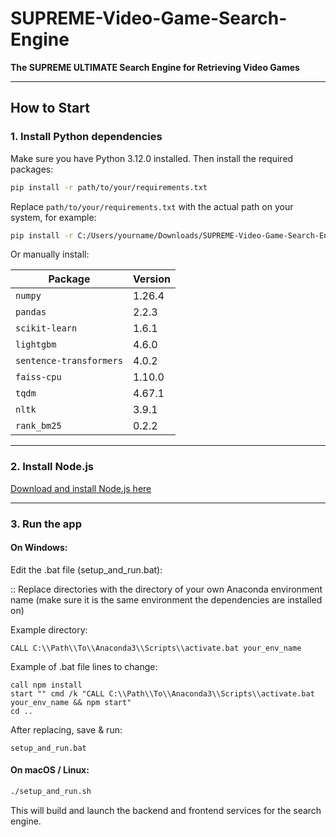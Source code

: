 # SUPREME-Video-Game-Search-Engine  
**The SUPREME ULTIMATE Search Engine for Retrieving Video Games**

---

## How to Start

### 1. Install Python dependencies  
Make sure you have Python 3.12.0 installed. Then install the required packages:

```bash
pip install -r path/to/your/requirements.txt
```

Replace `path/to/your/requirements.txt` with the actual path on your system, for example:

```bash
pip install -r C:/Users/yourname/Downloads/SUPREME-Video-Game-Search-Engine/requirements.txt
```

Or manually install:

| Package         | Version    |
|----------------|------------|
| `numpy`        | 1.26.4     |
| `pandas`       | 2.2.3      |
| `scikit-learn` | 1.6.1      |
| `lightgbm`     | 4.6.0      |
| `sentence-transformers` | 4.0.2 |
| `faiss-cpu`    | 1.10.0     |
| `tqdm`         | 4.67.1     |
| `nltk`         | 3.9.1      |
| `rank_bm25`    | 0.2.2      |

---

### 2. Install Node.js  
[Download and install Node.js here](https://nodejs.org/en)

---

### 3. Run the app

#### On Windows:

Edit the .bat file (setup_and_run.bat):

:: Replace directories with the directory of your own Anaconda environment name (make sure it is the same environment the dependencies are installed on)

Example directory:

```shell
CALL C:\\Path\\To\\Anaconda3\\Scripts\\activate.bat your_env_name
```

Example of .bat file lines to change:

```shell
call npm install
start "" cmd /k "CALL C:\\Path\\To\\Anaconda3\\Scripts\\activate.bat your_env_name && npm start"
cd ..
```

After replacing, save & run:

```shell
setup_and_run.bat
```

#### On macOS / Linux:

```bash
./setup_and_run.sh
```

This will build and launch the backend and frontend services for the search engine.